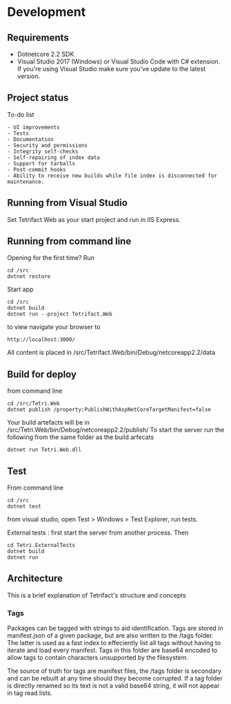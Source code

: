 # Development

## Requirements

- Dotnetcore 2.2 SDK
- Visual Studio 2017 (Windows) or Visual Studio Code with C# extension. If you're using Visual Studio make sure you've update to the latest version.

## Project status

To-do list

    - UI improvements
    - Tests
    - Documentation 
    - Security and permissions
    - Integrity self-checks
    - Self-repairing of index data
    - Support for tarballs
    - Post-commit hooks
    - Ability to receive new builds while file index is disconnected for maintenance.

## Running from Visual Studio

Set Tetrifact.Web as your start project and run in IIS Express.

## Running from command line 

Opening for the first time? Run

    cd /src
    dotnet restore

Start app

    cd /src
    dotnet build
    dotnet run --project Tetrifact.Web

to view navigate your browser to

    http://localhost:3000/

All content is placed in /src/Tetrifact.Web/bin/Debug/netcoreapp2.2/data

## Build for deploy

from command line

    cd /src/Tetri.Web
    dotnet publish /property:PublishWithAspNetCoreTargetManifest=false

Your build artefacts will be in /src/Tetri.Web/bin/Debug/netcoreapp2.2/publish/
To start the server run the following from the same folder as the build arfecats

    dotnet run Tetri.Web.dll

## Test

From command line

    cd /src
    dotnet test

from visual studio, open Test > Windows > Test Explorer, run tests.

External tests : first start the server from another process. Then

    cd Tetri.ExternalTests
    dotnet build
    dotnet run

## Architecture

This is a brief explanation of Tetrifact's structure and concepts

### Tags

Packages can be tagged with strings to aid identification. Tags are stored in manifest.json of a given package, but are also written to the /tags folder. The latter is used as a fast index to effeciently list all tags without having to iterate and load every manifest. Tags in this folder are base64 encoded to allow tags to contain characters unsupported by the filesystem. 

The source of truth for tags are manifest files, the /tags folder is secondary and can be rebuilt at any time should they become corrupted. If a tag folder is directly renamed so its text is not a valid base64 string, it will not appear in tag read lists.